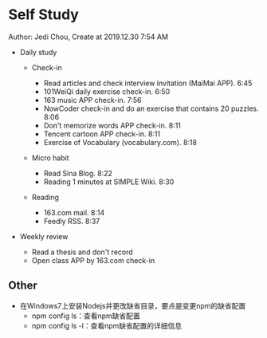# Self Study

Author: Jedi Chou, Create at 2019.12.30 7:54 AM

* Daily study
  * Check-in
    * Read articles and check interview invitation (MaiMai APP). 6:45
    * 101WeiQi daily exercise check-in. 6:50
    * 163 music APP check-in. 7:56
    * NowCoder check-in and do an exercise that contains 20 puzzles. 8:06
    * Don't memorize words APP check-in. 8:11
    * Tencent cartoon APP check-in. 8:11
    * Exercise of Vocabulary (vocabulary.com). 8:18

  * Micro habit
    * Read Sina Blog. 8:22
    * Reading 1 minutes at SIMPLE Wiki. 8:30

  * Reading
    * 163.com mail. 8:14
    * Feedly RSS. 8:37

* Weekly review
  * Read a thesis and don't record
  * Open class APP by 163.com check-in

## Other

* 在Windows7上安装Nodejs并更改缺省目录，要点是变更npm的缺省配置
  * npm config ls：查看npm缺省配置
  * npm config ls -l：查看npm缺省配置的详细信息
